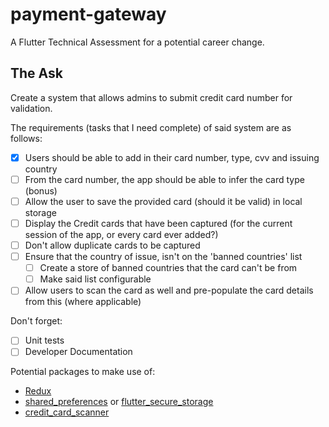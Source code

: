 # payment-gateway
A Flutter Technical Assessment for a potential career change.

## The Ask
Create a system that allows admins to submit credit card number for validation.

The requirements (tasks that I need complete) of said system are as follows:
- [x] Users should be able to add in their card number, type, cvv and issuing country 
- [ ] From the card number, the app should be able to infer the card type (bonus)
- [ ] Allow the user to save the provided card (should it be valid) in local storage
- [ ] Display the Credit cards that have been captured (for the current session of the app, or every card ever added?)
- [ ] Don't allow duplicate cards to be captured
- [ ] Ensure that the country of issue, isn't on the 'banned countries' list
  - [ ] Create a store of banned countries that the card can't be from
  - [ ] Make said list configurable
- [ ] Allow users to scan the card as well and pre-populate the card details from this (where applicable)

Don't forget:
- [ ] Unit tests
- [ ] Developer Documentation

Potential packages to make use of:
 - [Redux](https://pub.dev/packages/redux)
 - [shared_preferences](https://pub.dev/packages/shared_preferences) or [flutter_secure_storage](https://pub.dev/packages/flutter_secure_storage)
 - [credit_card_scanner](https://pub.dev/packages/credit_card_scanner)